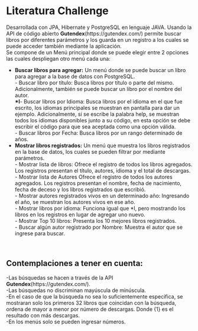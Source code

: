 <h1>Literatura Challenge</h1>
 Desarrollada con JPA, Hibernate y PostgreSQL en lenguaje JAVA. Usando la API de código abierto <b>Gutendex</b>(<a>https://gutendex.com/</a>) permite buscar libros por diferentes parámetros y los guarda en un registro a los cuales se puede acceder también mediante la aplicación.<br>
Se compone de un Menú principal donde se puede elegir entre 2 opciones las cuales despliegan otro menú cada una:<br>
<ul>
<li><b>Buscar libros para agregar:</b> Un menú donde se puede buscar un libro para agregar a la base de datos con PostgreSQL.<br>
                    - Buscar libro por título: Busca libros por título o parte del mismo. Adicionalmente, también se puede buscar un libro por el nombre del autor.<br>
                  <b>*I</b>- Buscar libros por Idioma: Busca libros por el idioma en el que fue escrito, los idiomas principales se muestran en pantalla para dar un ejemplo. Adicionalmente, si se escribe la palabra help, se muestran todos los idiomas disponibles junto a su código, en esta opción se debe escribir el código para que sea aceptada como una opción válida.<br>
                    - Buscar libros por Fecha: Busca libros por un rango determinado de años.<br>
<li><b> Mostrar libros registrados:</b> Un menú que muestra los libros registrados en la base de datos, los cuales se pueden filtrar por mediante parámetros.<br>
                    - Mostrar lista de libros: Ofrece el registro de todos los libros agregados. Los registros presentan el título, autores, idioma y el total de descargas.<br>
                    - Mostrar lista de Autores Ofrece el registro de todos los autores agregados. Los registros presentan el nombre, fecha de nacimiento, fecha de deceso y los libros registrados que escribió.<br>
                    - Mostrar autores registrados vivos en un determinado año: Ingresando el año, se muestran los autores vivos en ese año.<br>
                    - Mostrar libros por idioma:  Funciona igual que *I, pero mostrando los libros en los registros en lugar de agregar uno nuevo.<br>
                    - Mostrar Top 10 libros: Presenta los 10 mejores libros registrados.<br>
                    - Buscar algún autor registrado por Nombre: Muestra el autor que se ingrese para buscar.</ul>
<br>
<h2>Contemplaciones a tener en cuenta:</h2>
<p>-Las búsquedas se hacen a través de la API <b>Gutendex</b>(<a>https://gutendex.com/</a>).<br>
-Las búsquedas no discriminan mayúscula de minúscula.<br>
-En el caso de que la búsqueda no sea lo suficientemente especifica, se mostraran solo los primeros 32 libros que coincidan con la búsqueda, ordena de mayor a menor por número de descargas. Donde {1} es el resultado con más descargas.<br>
-En los menús solo se pueden ingresar números.<br></p>

